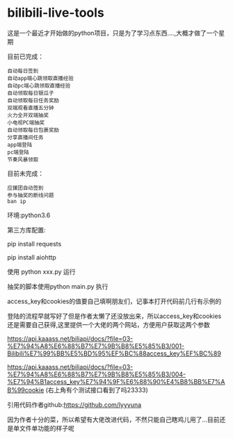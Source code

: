 # bilibili-live-tools

这是一个最近才开始做的python项目，只是为了学习点东西....,大概才做了一个星期



目前已完成：

    自动每日签到
    自动app端心跳领取直播经验
    自动pc端心跳领取直播经验
    自动领取每日银瓜子
    自动领取每日任务奖励
    双端观看直播五分钟
    火力全开双端抽奖
    小电视PC端抽奖
    自动领取每日包裹奖励
    分享直播间任务
    app端登陆
    pc端登陆
    节奏风暴领取

    
目前未完成：


    应援团自动签到
    参与抽奖的断线问题
    ban ip
    
    

环境:python3.6

第三方库配置:


pip install requests


pip install aiohttp

使用 python xxx.py 运行

抽奖的脚本使用python main.py 执行

access_key和cookies的值要自己填啊朋友们，记事本打开代码前几行有示例的

登陆的流程早就写好了但是作者太懒了还没放出来，所以access_key和cookies还是需要自己获得,这里提供一个大佬的两个网站，方便用户获取这两个参数

https://api.kaaass.net/biliapi/docs/?file=03-%E7%94%A8%E6%88%B7%E7%9B%B8%E5%85%B3/001-Bilibili%E7%99%BB%E5%BD%95%EF%BC%88access_key%EF%BC%89



https://api.kaaass.net/biliapi/docs/?file=03-%E7%94%A8%E6%88%B7%E7%9B%B8%E5%85%B3/004-%E7%94%B1access_key%E7%94%9F%E6%88%90%E4%B8%BB%E7%AB%99cookie
(右上角有个测试接口看到了吗23333)

引用代码作者github:https://github.com/lyyyuna


因为作者十分的菜，所以希望有大佬改进代码，不然只能自己瞎鸡儿用了...目前还是单文件单功能的样子呢



